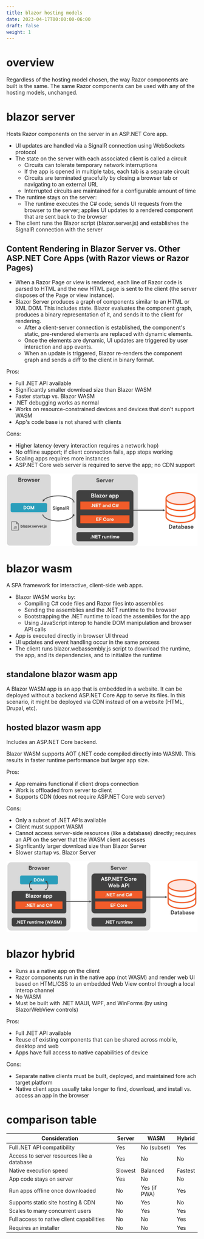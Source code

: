 ```yaml
---
title: blazor hosting models
date: 2023-04-17T00:00:00-06:00
draft: false
weight: 1
---
```


# overview
Regardless of the hosting model chosen, the way Razor components are built is the same.  The same Razor components can be used with any of the hosting models, unchanged.

# blazor server
Hosts Razor components on the server in an ASP.NET Core app.
- UI updates are handled via a SignalR connection using WebSockets protocol
- The state on the server with each associated client is called a circuit
  - Circuits can tolerate temporary network interruptions
  - If the app is opened in multiple tabs, each tab is a separate circuit
  - Circuits are terminated gracefully by closing a browser tab or navigating to an external URL
  - Interrupted circuits are maintained for a configurable amount of time
- The runtime stays on the server:
  - The runtime executes the C# code; sends UI requests from the browser to the server; applies UI updates to a rendered component that are sent back to the browser
- The client runs the Blazor script (blazor.server.js) and establishes the SignalR connection with the server

## Content Rendering in Blazor Server vs. Other ASP.NET Core Apps (with Razor views or Razor Pages)
- When a Razor Page or view is rendered, each line of Razor code is parsed to HTML and the new HTML page is sent to the client (the server disposes of the Page or view instance).
- Blazor Server produces a graph of components similar to an HTML or XML DOM.  This includes state.  Blazor evaluates the component graph, produces a binary representation of it, and sends it to the client for rendering.
  - After a client-server connection is established, the component's static, pre-rendered elements are replaced with dynamic elements.
  - Once the elements are dynamic, UI updates are triggered by user interaction and app events.
  - When an update is triggered, Blazor re-renders the component graph and sends a diff to the client in binary format.

Pros:
- Full .NET API available
- Significantly smaller download size than Blazor WASM
- Faster startup vs. Blazor WASM
- .NET debugging works as normal
- Works on resource-constrained devices and devices that don't support WASM
- App's code base is not shared with clients  

Cons:
- Higher latency (every interaction requires a network hop)
- No offline support; if client connection fails, app stops working
- Scaling apps requires more instances
- ASP.NET Core web server is required to serve the app; no CDN support

![](./blazor-server-model.png)

# blazor wasm
A SPA framework for interactive, client-side web apps.
- Blazor WASM works by:
  - Compiling C# code files and Razor files into assemblies
  - Sending the assemblies and the .NET runtime to the browser
  - Bootstrapping the .NET runtime to load the assemblies for the app
  - Using JavaScript interop to handle DOM manipulation and browser API calls
- App is executed directly in browser UI thread
- UI updates and event handling occur in the same process
- The client runs blazor.webassembly.js script to download the runtime, the app, and its dependencies, and to initialize the runtime

## standalone blazor wasm app
A Blazor WASM app is an app that is embedded in a website. It can be deployed without a backend ASP.NET Core App to serve its files. In this scenario, it might be deployed via CDN instead of on a website (HTML, Drupal, etc).

## hosted blazor wasm app
Includes an ASP.NET Core backend.

Blazor WASM supports AOT (.NET code compiled directly into WASM).  This results in faster runtime performance but larger app size.

Pros:
- App remains functional if client drops connection
- Work is offloaded from server to client
- Supports CDN (does not require ASP.NET Core web server)

Cons:
- Only a subset of .NET APIs available
- Client must support WASM
- Cannot access server-side resources (like a database) directly; requires an API on the server that the WASM client accesses
- Signficantly larger download size than Blazor Server
- Slower startup vs. Blazor Server

![](./blazor-wasm-model.png)

# blazor hybrid
- Runs as a native app on the client
- Razor components run in the native app (not WASM) and render web UI based on HTML/CSS to an embedded Web View control through a local interop channel
- No WASM
- Must be built with .NET MAUI, WPF, and WinForms (by using BlazorWebView controls)

Pros:
- Full .NET API available
- Reuse of existing components that can be shared across mobile, desktop and web
- Apps have full access to native capabilities of device

Cons:
- Separate native clients must be built, deployed, and maintained fore ach target platform
- Native client apps usually take longer to find, download, and install vs. access an app in the browser

# comparison table
| Consideration | Server | WASM | Hybrid |
|---------------|--------|------|--------|
Full .NET API compatibility | Yes | No (subset) | Yes
Access to server resources like a database | Yes | No | No
Native execution speed | Slowest | Balanced | Fastest
App code stays on server | Yes | No | No
Run apps offline once downloaded | No | Yes (if PWA) | Yes
Supports static site hosting & CDN | No | Yes | No
Scales to many concurrent users | No | Yes | Yes
Full access to native client capabilities | No | No | Yes
Requires an installer | No | No | Yes
